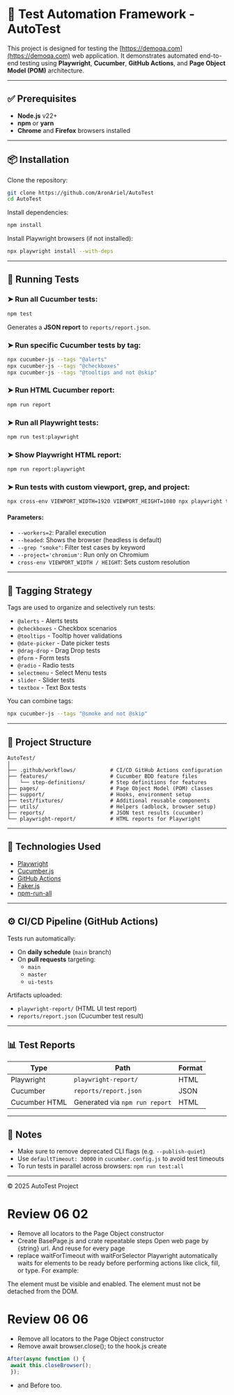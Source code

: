 # 🧪 Test Automation Framework - AutoTest

This project is designed for testing the [https://demoqa.com](https://demoqa.com) web application.
It demonstrates automated end-to-end testing using **Playwright**, **Cucumber**, **GitHub Actions**, and **Page Object Model (POM)** architecture.

---

## ✅ Prerequisites

- **Node.js** v22+
- **npm** or **yarn**
- **Chrome** and **Firefox** browsers installed

---

## 📦 Installation

Clone the repository:

```bash
git clone https://github.com/AronAriel/AutoTest
cd AutoTest
```

Install dependencies:

```bash
npm install
```

Install Playwright browsers (if not installed):

```bash
npx playwright install --with-deps
```

---

## 🚀 Running Tests

### ➤ Run all Cucumber tests:

```bash
npm test
```

Generates a **JSON report** to `reports/report.json`.

### ➤ Run specific Cucumber tests by tag:

```bash
npx cucumber-js --tags "@alerts"
npx cucumber-js --tags "@checkboxes"
npx cucumber-js --tags "@tooltips and not @skip"
```

### ➤ Run HTML Cucumber report:

```bash
npm run report
```

### ➤ Run all Playwright tests:

```bash
npm run test:playwright
```

### ➤ Show Playwright HTML report:

```bash
npm run report:playwright
```

### ➤ Run tests with custom viewport, grep, and project:

```bash
npx cross-env VIEWPORT_WIDTH=1920 VIEWPORT_HEIGHT=1080 npx playwright test --workers=2 --headed --grep "smoke" --project='chromium'
```

#### Parameters:

- `--workers=2`: Parallel execution
- `--headed`: Shows the browser (headless is default)
- `--grep "smoke"`: Filter test cases by keyword
- `--project='chromium'`: Run only on Chromium
- `cross-env VIEWPORT_WIDTH / HEIGHT`: Sets custom resolution

---

## 🧪 Tagging Strategy

Tags are used to organize and selectively run tests:

- `@alerts` - Alerts tests
- `@checkboxes` - Checkbox scenarios
- `@tooltips` - Tooltip hover validations
- `@date-picker` - Date picker tests
- `@drag-drop` - Drag Drop tests
- `@form` - Form tests
- `@radio` - Radio tests
- `selectmenu` - Select Menu tests
- `slider` - Slider tests
- `textbox` - Text Box tests


You can combine tags:

```bash
npx cucumber-js --tags "@smoke and not @skip"
```

---

## 🧱 Project Structure

```
AutoTest/
│
├── .github/workflows/           # CI/CD GitHub Actions configuration
├── features/                    # Cucumber BDD feature files
│   └── step-definitions/        # Step definitions for features
├── pages/                       # Page Object Model (POM) classes
├── support/                     # Hooks, environment setup
├── test/fixtures/               # Additional reusable components
├── utils/                       # Helpers (adblock, browser setup)
├── reports/                     # JSON test results (cucumber)
└── playwright-report/           # HTML reports for Playwright
```

---

## 🧪 Technologies Used

- [Playwright](https://playwright.dev/)
- [Cucumber.js](https://github.com/cucumber/cucumber-js)
- [GitHub Actions](https://github.com/features/actions)
- [Faker.js](https://github.com/faker-js/faker)
- [npm-run-all](https://github.com/mysticatea/npm-run-all)

---

## ⚙️ CI/CD Pipeline (GitHub Actions)

Tests run automatically:

- On **daily schedule** (`main` branch)
- On **pull requests** targeting:
  - `main`
  - `master`
  - `ui-tests`

Artifacts uploaded:

- `playwright-report/` (HTML UI test report)
- `reports/report.json` (Cucumber test result)

---

## 📊 Test Reports

| Type         | Path                         | Format  |
|--------------|------------------------------|---------|
| Playwright   | `playwright-report/`         | HTML    |
| Cucumber     | `reports/report.json`        | JSON    |
| Cucumber HTML| Generated via `npm run report` | HTML |

---

## 📌 Notes

- Make sure to remove deprecated CLI flags (e.g. `--publish-quiet`)
- Use `defaultTimeout: 30000` in `cucumber.config.js` to avoid test timeouts
- To run tests in parallel across browsers: `npm run test:all`

---

© 2025 AutoTest Project 

# Review 06 02

* Remove all locators to the Page Object constructor
* Create BasePage.js and crate repeatable steps Open web page by {string} url. And reuse for every page
*  replace waitForTimeout with waitForSelector
   Playwright automatically waits for elements to be ready before performing actions like click, fill, or type. For example:

The element must be visible and enabled.
The element must not be detached from the DOM.

# Review 06 06

* Remove all locators to the Page Object constructor 
* Remove  await browser.close(); to the hook.js create 
 ```javascript
After(async function () {
  await this.closeBrowser();
  });
```
* and Before too.
